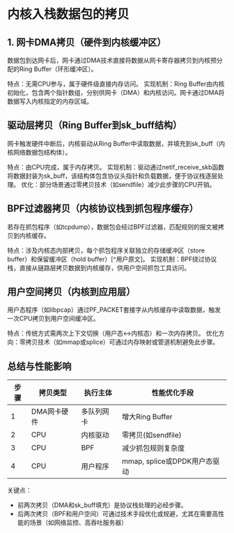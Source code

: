 # 内核入栈数据包的拷贝
## 1. 网卡DMA拷贝（硬件到内核缓冲区）
数据包到达网卡后，网卡通过DMA技术直接将数据从网卡寄存器拷贝到内核预分配的Ring Buffer（环形缓冲区）。

特点：无需CPU参与，属于硬件级直接内存访问。
实现机制：Ring Buffer由内核初始化，包含两个指针数组，分别供网卡（DMA）和内核访问。网卡通过DMA将数据写入内核指定的内存区域。

## 驱动层拷贝（Ring Buffer到sk_buff结构）
网卡触发硬件中断后，内核驱动从Ring Buffer中读取数据，并填充到sk_buff（内核网络数据包结构体）。

特点：由CPU完成，属于内存拷贝。
实现机制：驱动通过netif_receive_skb函数将数据封装为sk_buff，该结构体包含协议头指针和负载数据，便于协议栈逐层处理。
优化：部分场景通过零拷贝技术（如sendfile）减少此步骤的CPU开销。

## BPF过滤器拷贝（内核协议栈到抓包程序缓存）
若存在抓包程序（如tcpdump），数据包会经过BPF过滤器，匹配规则的报文被拷贝到内核缓存。

特点：涉及内核态内部拷贝，每个抓包程序关联独立的存储缓冲区（store buffer）和保留缓冲区（hold buffer）[^用户原文]。
实现机制：BPF绕过协议栈，直接从链路层拷贝数据到内核缓存，供用户空间抓包工具访问。

## 用户空间拷贝（内核到应用层）
用户态程序（如libpcap）通过PF_PACKET套接字从内核缓存中读取数据，触发一次CPU拷贝到用户空间缓冲区。

特点：传统方式需两次上下文切换（用户态↔内核态）和一次内存拷贝。
优化方向：零拷贝技术（如mmap或splice）可通过内存映射或管道机制避免此步骤。

## 总结与性能影响
| 步骤 | 拷贝类型 | 执行主体 | 性能优化手段 |
| --------------- | --------------- | --------------- | --------------- |
| 1 | DMA网卡硬件 | 多队列网卡 | 增大Ring Buffer |
| 2 | CPU | 内核驱动 | 零拷贝(如sendfile) |
| 3 | CPU | BPF | 减少抓包规则复杂度 |
| 4 | CPU | 用户程序 | mmap, splice或DPDK用户态驱动 |

关键点：
- 前两次拷贝（DMA和sk_buff填充）是协议栈处理的必经步骤。
- 后两次拷贝（BPF和用户空间）可通过技术手段优化或规避，尤其在需要高性能的场景（如网络监控、高吞吐服务器）
